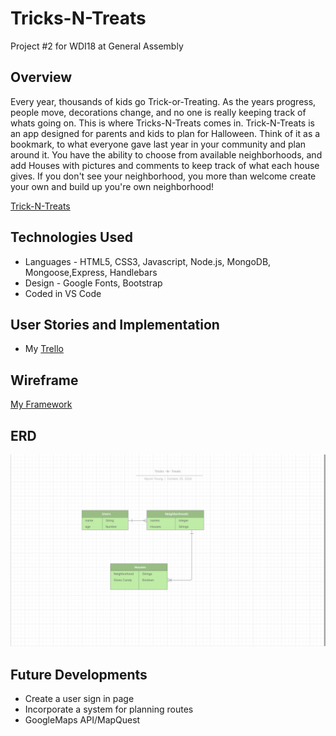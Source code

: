 # Tricks-N-Treats

Project #2 for WDI18 at General Assembly

## Overview

Every year, thousands of kids go Trick-or-Treating. As the years progress, people move, decorations change, and no one is really keeping track of whats going on. This is where Tricks-N-Treats comes in. Trick-N-Treats is an app designed for parents and kids to plan for Halloween. Think of it as a bookmark, to what everyone gave last year in your community and plan around it. You have the ability to choose from available neighborhoods, and add Houses with pictures and comments to keep track of what each house gives. If you don't see your neighborhood, you more than welcome create your own and build up you're own neighborhood!

[Trick-N-Treats](https://glacial-gorge-46081.herokuapp.com/)

## Technologies Used

- Languages - HTML5, CSS3, Javascript, Node.js, MongoDB, Mongoose,Express, Handlebars
- Design - Google Fonts, Bootstrap
- Coded in VS Code

## User Stories and Implementation

- My [Trello](https://trello.com/b/H4uyuFSz/tricks-n-treatz)


## Wireframe

[My Framework](https://www.figma.com/file/ZibUZv37BiOXL1itDsIFR8KX/TricksNTreats?node-id=0%3A1)

## ERD
![ERD](public/images/ERD.png)

## Future Developments

- Create a user sign in page
- Incorporate a system for planning routes
- GoogleMaps API/MapQuest
